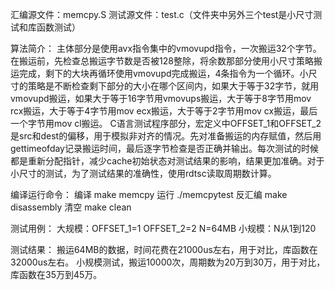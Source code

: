 汇编源文件：memcpy.S
测试源文件：test.c（文件夹中另外三个test是小尺寸测试和库函数测试）

算法简介：
主体部分是使用avx指令集中的vmovupd指令，一次搬运32个字节。在搬运前，先检查总搬运字节数是否被128整除，将余数那部分使用小尺寸策略搬运完成，剩下的大块再循环使用vmovupd完成搬运，4条指令为一个循环。小尺寸的策略是不断检查剩下部分的大小在哪个区间内，如果大于等于32字节，就用vmovupd搬运，如果大于等于16字节用vmovups搬运，大于等于8字节用mov rcx搬运，大于等于4字节用mov ecx搬运，大于等于2字节用mov cx搬运，最后一个字节用mov cl搬运。
C语言测试程序部分，宏定义中OFFSET_1和OFFSET_2是src和dest的偏移，用于模拟非对齐的情况。先对准备搬运的内存赋值，然后用gettimeofday记录搬运时间，最后逐字节检查是否正确并输出。每次测试的时候都是重新分配指针，减少cache初始状态对测试结果的影响，结果更加准确。对于小尺寸的测试，为了测试结果的准确性，使用rdtsc读取周期数计算。

编译运行命令：
编译 make memcpy
运行 ./memcpytest
反汇编 make disassembly
清空 make clean

测试用例：
大规模：OFFSET_1=1 OFFSET_2=2 N=64MB
小规模：N从1到120

测试结果：
搬运64MB的数据，时间花费在21000us左右，用于对比，库函数在32000us左右。
小规模测试，搬运10000次，周期数为20万到30万，用于对比，库函数在35万到45万。
